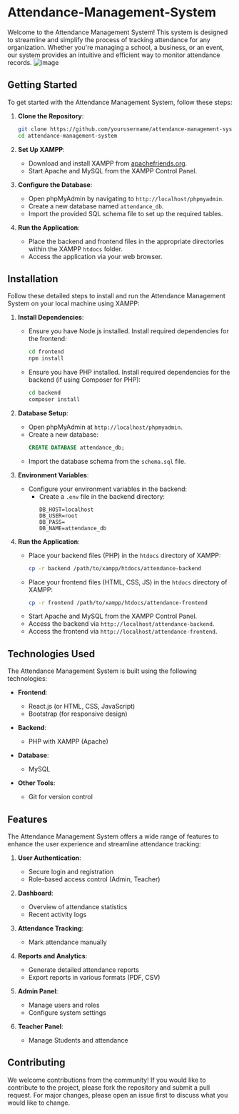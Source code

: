# Attendance-Management-System

Welcome to the Attendance Management System! This system is designed to streamline and simplify the process of tracking attendance for any organization. Whether you're managing a school, a business, or an event, our system provides an intuitive and efficient way to monitor attendance records.
![image](https://github.com/sravanthimurukonda/Attendance-Management-System/assets/113963634/f996be39-9231-4bdf-8ef7-1600d52c5756)


## Getting Started

To get started with the Attendance Management System, follow these steps:

1. **Clone the Repository**:
    ```bash
    git clone https://github.com/yourusername/attendance-management-system.git
    cd attendance-management-system
    ```

2. **Set Up XAMPP**:
    - Download and install XAMPP from [apachefriends.org](https://www.apachefriends.org/index.html).
    - Start Apache and MySQL from the XAMPP Control Panel.

3. **Configure the Database**:
    - Open phpMyAdmin by navigating to `http://localhost/phpmyadmin`.
    - Create a new database named `attendance_db`.
    - Import the provided SQL schema file to set up the required tables.

4. **Run the Application**:
    - Place the backend and frontend files in the appropriate directories within the XAMPP `htdocs` folder.
    - Access the application via your web browser.

## Installation

Follow these detailed steps to install and run the Attendance Management System on your local machine using XAMPP:

1. **Install Dependencies**:
    - Ensure you have Node.js installed. Install required dependencies for the frontend:
        ```bash
        cd frontend
        npm install
        ```
    - Ensure you have PHP installed. Install required dependencies for the backend (if using Composer for PHP):
        ```bash
        cd backend
        composer install
        ```

2. **Database Setup**:
    - Open phpMyAdmin at `http://localhost/phpmyadmin`.
    - Create a new database:
        ```sql
        CREATE DATABASE attendance_db;
        ```
    - Import the database schema from the `schema.sql` file.

3. **Environment Variables**:
    - Configure your environment variables in the backend:
        - Create a `.env` file in the backend directory:
            ```plaintext
            DB_HOST=localhost
            DB_USER=root
            DB_PASS=
            DB_NAME=attendance_db
            ```

4. **Run the Application**:
    - Place your backend files (PHP) in the `htdocs` directory of XAMPP:
        ```bash
        cp -r backend /path/to/xampp/htdocs/attendance-backend
        ```
    - Place your frontend files (HTML, CSS, JS) in the `htdocs` directory of XAMPP:
        ```bash
        cp -r frontend /path/to/xampp/htdocs/attendance-frontend
        ```
    - Start Apache and MySQL from the XAMPP Control Panel.
    - Access the backend via `http://localhost/attendance-backend`.
    - Access the frontend via `http://localhost/attendance-frontend`.

## Technologies Used

The Attendance Management System is built using the following technologies:

- **Frontend**:
    - React.js (or HTML, CSS, JavaScript)
    - Bootstrap (for responsive design)
    
- **Backend**:
    - PHP with XAMPP (Apache)

- **Database**:
    - MySQL

- **Other Tools**:
    - Git for version control

## Features

The Attendance Management System offers a wide range of features to enhance the user experience and streamline attendance tracking:

1. **User Authentication**:
    - Secure login and registration
    - Role-based access control (Admin, Teacher)

2. **Dashboard**:
    - Overview of attendance statistics
    - Recent activity logs

3. **Attendance Tracking**:
    - Mark attendance manually 

4. **Reports and Analytics**:
    - Generate detailed attendance reports
    - Export reports in various formats (PDF, CSV)

5. **Admin Panel**:
    - Manage users and roles
    - Configure system settings

6. **Teacher Panel**:
    - Manage Students and attendance

## Contributing

We welcome contributions from the community! If you would like to contribute to the project, please fork the repository and submit a pull request. For major changes, please open an issue first to discuss what you would like to change.

